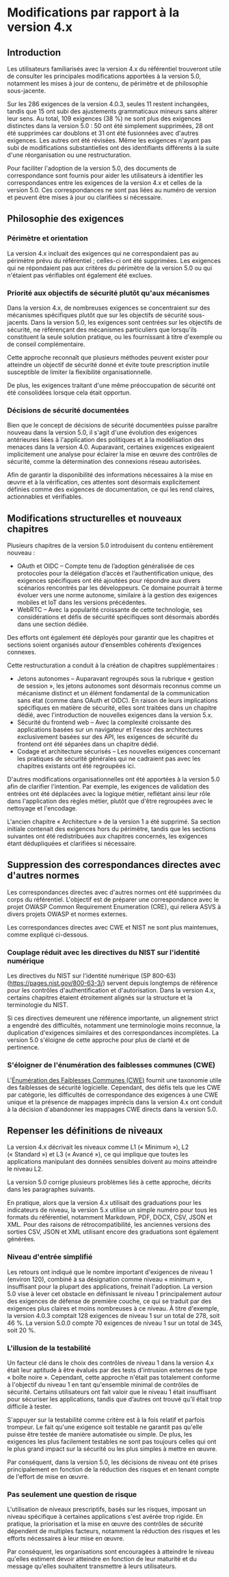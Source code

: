 # Modifications par rapport à la version 4.x

## Introduction

Les utilisateurs familiarisés avec la version 4.x du référentiel trouveront utile de consulter les principales modifications apportées à la version 5.0, notamment les mises à jour de contenu, de périmètre et de philosophie sous-jacente.

Sur les 286 exigences de la version 4.0.3, seules 11 restent inchangées, tandis que 15 ont subi des ajustements grammaticaux mineurs sans altérer leur sens. Au total, 109 exigences (38 %) ne sont plus des exigences distinctes dans la version 5.0 : 50 ont été simplement supprimées, 28 ont été supprimées car doublons et 31 ont été fusionnées avec d'autres exigences. Les autres ont été révisées. Même les exigences n'ayant pas subi de modifications substantielles ont des identifiants différents à la suite d'une réorganisation ou une restructuration.

Pour faciliter l'adoption de la version 5.0, des documents de correspondance sont fournis pour aider les utilisateurs à identifier les correspondances entre les exigences de la version 4.x et celles de la version 5.0. Ces correspondances ne sont pas liées au numéro de version et peuvent être mises à jour ou clarifiées si nécessaire.

## Philosophie des exigences

### Périmètre et orientation

La version 4.x incluait des exigences qui ne correspondaient pas au périmètre prévu du référentiel ; celles-ci ont été supprimées. Les exigences qui ne répondaient pas aux critères du périmètre de la version 5.0 ou qui n'étaient pas vérifiables ont également été exclues.

### Priorité aux objectifs de sécurité plutôt qu'aux mécanismes

Dans la version 4.x, de nombreuses exigences se concentraient sur des mécanismes spécifiques plutôt que sur les objectifs de sécurité sous-jacents. Dans la version 5.0, les exigences sont centrées sur les objectifs de sécurité, ne référençant des mécanismes particuliers que lorsqu'ils constituent la seule solution pratique, ou les fournissant à titre d'exemple ou de conseil complémentaire.

Cette approche reconnaît que plusieurs méthodes peuvent exister pour atteindre un objectif de sécurité donné et évite toute prescription inutile susceptible de limiter la flexibilité organisationnelle.

De plus, les exigences traitant d'une même préoccupation de sécurité ont été consolidées lorsque cela était opportun.

### Décisions de sécurité documentées

Bien que le concept de décisions de sécurité documentées puisse paraître nouveau dans la version 5.0, il s'agit d'une évolution des exigences antérieures liées à l'application des politiques et à la modélisation des menaces dans la version 4.0. Auparavant, certaines exigences exigeaient implicitement une analyse pour éclairer la mise en œuvre des contrôles de sécurité, comme la détermination des connexions réseau autorisées.

Afin de garantir la disponibilité des informations nécessaires à la mise en œuvre et à la vérification, ces attentes sont désormais explicitement définies comme des exigences de documentation, ce qui les rend claires, actionnables et vérifiables.

## Modifications structurelles et nouveaux chapitres

Plusieurs chapitres de la version 5.0 introduisent du contenu entièrement nouveau :

* OAuth et OIDC – Compte tenu de l’adoption généralisée de ces protocoles pour la délégation d’accès et l’authentification unique, des exigences spécifiques ont été ajoutées pour répondre aux divers scénarios rencontrés par les développeurs. Ce domaine pourrait à terme évoluer vers une norme autonome, similaire à la gestion des exigences mobiles et IoT dans les versions précédentes.
* WebRTC – Avec la popularité croissante de cette technologie, ses considérations et défis de sécurité spécifiques sont désormais abordés dans une section dédiée.

Des efforts ont également été déployés pour garantir que les chapitres et sections soient organisés autour d’ensembles cohérents d’exigences connexes.

Cette restructuration a conduit à la création de chapitres supplémentaires :

* Jetons autonomes – Auparavant regroupés sous la rubrique « gestion de session », les jetons autonomes sont désormais reconnus comme un mécanisme distinct et un élément fondamental de la communication sans état (comme dans OAuth et OIDC). En raison de leurs implications spécifiques en matière de sécurité, elles sont traitées dans un chapitre dédié, avec l'introduction de nouvelles exigences dans la version 5.x.
* Sécurité du frontend web – Avec la complexité croissante des applications basées sur un navigateur et l'essor des architectures exclusivement basées sur des API, les exigences de sécurité du frontend ont été séparées dans un chapitre dédié.
* Codage et architecture sécurisés – Les nouvelles exigences concernant les pratiques de sécurité générales qui ne cadraient pas avec les chapitres existants ont été regroupées ici.

D'autres modifications organisationnelles ont été apportées à la version 5.0 afin de clarifier l'intention. Par exemple, les exigences de validation des entrées ont été déplacées avec la logique métier, reflétant ainsi leur rôle dans l'application des règles métier, plutôt que d'être regroupées avec le nettoyage et l'encodage.

L'ancien chapitre « Architecture » ​​de la version 1 a été supprimé. Sa section initiale contenait des exigences hors du périmètre, tandis que les sections suivantes ont été redistribuées aux chapitres concernés, les exigences étant dédupliquées et clarifiées si nécessaire.

## Suppression des correspondances directes avec d'autres normes

Les correspondances directes avec d'autres normes ont été supprimées du corps du référentiel. L'objectif est de préparer une correspondance avec le projet OWASP Common Requirement Enumeration (CRE), qui reliera ASVS à divers projets OWASP et normes externes.

Les correspondances directes avec CWE et NIST ne sont plus maintenues, comme expliqué ci-dessous.

### Couplage réduit avec les directives du NIST sur l'identité numérique

Les directives du NIST sur l'identité numérique (SP 800-63) (https://pages.nist.gov/800-63-3/) servent depuis longtemps de référence pour les contrôles d'authentification et d'autorisation. Dans la version 4.x, certains chapitres étaient étroitement alignés sur la structure et la terminologie du NIST.

Si ces directives demeurent une référence importante, un alignement strict a engendré des difficultés, notamment une terminologie moins reconnue, la duplication d'exigences similaires et des correspondances incomplètes. La version 5.0 s'éloigne de cette approche pour plus de clarté et de pertinence.

### S'éloigner de l'énumération des faiblesses communes (CWE)

L'[Énumération des Faiblesses Communes (CWE)](https://cwe.mitre.org/) fournit une taxonomie utile des faiblesses de sécurité logicielle. Cependant, des défis tels que les CWE par catégorie, les difficultés de correspondance des exigences à une CWE unique et la présence de mappages imprécis dans la version 4.x ont conduit à la décision d'abandonner les mappages CWE directs dans la version 5.0.

## Repenser les définitions de niveaux

La version 4.x décrivait les niveaux comme L1 (« Minimum »), L2 (« Standard ») et L3 (« Avancé »), ce qui implique que toutes les applications manipulant des données sensibles doivent au moins atteindre le niveau L2.

La version 5.0 corrige plusieurs problèmes liés à cette approche, décrits dans les paragraphes suivants.

En pratique, alors que la version 4.x utilisait des graduations pour les indicateurs de niveau, la version 5.x utilise un simple numéro pour tous les formats du référentiel, notamment Markdown, PDF, DOCX, CSV, JSON et XML. Pour des raisons de rétrocompatibilité, les anciennes versions des sorties CSV, JSON et XML utilisant encore des graduations sont également générées.

### Niveau d'entrée simplifié

Les retours ont indiqué que le nombre important d'exigences de niveau 1 (environ 120), combiné à sa désignation comme niveau « minimum », insuffisant pour la plupart des applications, freinait l'adoption. La version 5.0 vise à lever cet obstacle en définissant le niveau 1 principalement autour des exigences de défense de première couche, ce qui se traduit par des exigences plus claires et moins nombreuses à ce niveau. À titre d'exemple, la version 4.0.3 comptait 128 exigences de niveau 1 sur un total de 278, soit 46 %. La version 5.0.0 compte 70 exigences de niveau 1 sur un total de 345, soit 20 %.

### L'illusion de la testabilité

Un facteur clé dans le choix des contrôles de niveau 1 dans la version 4.x était leur aptitude à être évalués par des tests d'intrusion externes de type « boîte noire ». Cependant, cette approche n'était pas totalement conforme à l'objectif du niveau 1 en tant qu'ensemble minimal de contrôles de sécurité. Certains utilisateurs ont fait valoir que le niveau 1 était insuffisant pour sécuriser les applications, tandis que d’autres ont trouvé qu’il était trop difficile à tester.

S'appuyer sur la testabilité comme critère est à la fois relatif et parfois trompeur. Le fait qu'une exigence soit testable ne garantit pas qu'elle puisse être testée de manière automatisée ou simple. De plus, les exigences les plus facilement testables ne sont pas toujours celles qui ont le plus grand impact sur la sécurité ou les plus simples à mettre en œuvre.

Par conséquent, dans la version 5.0, les décisions de niveau ont été prises principalement en fonction de la réduction des risques et en tenant compte de l'effort de mise en œuvre.

### Pas seulement une question de risque

L'utilisation de niveaux prescriptifs, basés sur les risques, imposant un niveau spécifique à certaines applications s'est avérée trop rigide. En pratique, la priorisation et la mise en œuvre des contrôles de sécurité dépendent de multiples facteurs, notamment la réduction des risques et les efforts nécessaires à leur mise en œuvre.

Par conséquent, les organisations sont encouragées à atteindre le niveau qu'elles estiment devoir atteindre en fonction de leur maturité et du message qu'elles souhaitent transmettre à leurs utilisateurs.
